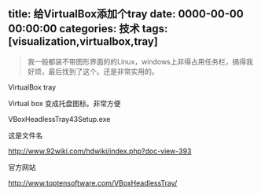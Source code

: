 title: 给VirtualBox添加个tray
date: 0000-00-00 00:00:00
categories: 技术
tags: [visualization,virtualbox,tray] 
---

> 我一般都装不带图形界面的的Linux，windows上非得占用任务栏，搞得我好烦，最后找到了这个。还是非常实用的。


VirtualBox tray

Virtual box 变成托盘图标。非常方便

VBoxHeadlessTray43Setup.exe

这是文件名

http://www.92wiki.com/hdwiki/index.php?doc-view-393

官方网站

http://www.toptensoftware.com/VBoxHeadlessTray/
